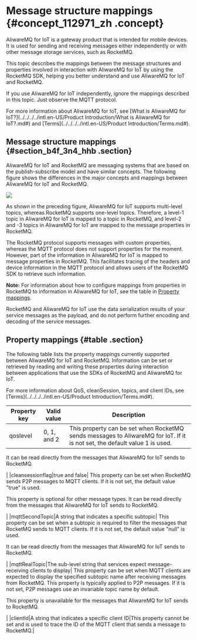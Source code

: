 # Message structure mappings {#concept_112971_zh .concept}

AliwareMQ for IoT is a gateway product that is intended for mobile devices. It is used for sending and receiving messages either independently or with other message storage services, such as RocketMQ.

This topic describes the mappings between the message structures and properties involved in interaction with AliwareMQ for IoT by using the RocketMQ SDK, helping you better understand and use AliwareMQ for IoT and RocketMQ.

If you use AliwareMQ for IoT independently, ignore the mappings described in this topic. Just observe the MQTT protocol.

For more information about AliwareMQ for IoT, see [What is AliwareMQ for IoT?](../../../../intl.en-US/Product Introduction/What is AliwareMQ for IoT?.md#) and [Terms](../../../../intl.en-US/Product Introduction/Terms.md#).

## Message structure mappings {#section_b4f_3n4_hhb .section}

AliwareMQ for IoT and RocketMQ are messaging systems that are based on the publish-subscribe model and have similar concepts. The following figure shows the differences in the major concepts and mappings between AliwareMQ for IoT and RocketMQ.

![](http://static-aliyun-doc.oss-cn-hangzhou.aliyuncs.com/assets/img/152389/155868190243276_en-US.png)

As shown in the preceding figure, AliwareMQ for IoT supports multi-level topics, whereas RocketMQ supports one-level topics. Therefore, a level-1 topic in AliwareMQ for IoT is mapped to a topic in RocketMQ, and level-2 and -3 topics in AliwareMQ for IoT are mapped to the message properties in RocketMQ.

The RocketMQ protocol supports messages with custom properties, whereas the MQTT protocol does not support properties for the moment. However, part of the information in AliwareMQ for IoT is mapped to message properties in RocketMQ. This facilitates tracing of the headers and device information in the MQTT protocol and allows users of the RocketMQ SDK to retrieve such information.

**Note:** For information about how to configure mappings from properties in RocketMQ to information in AliwareMQ for IoT, see the table in [Property mappings](#table).

RocketMQ and AliwareMQ for IoT use the data serialization results of your service messages as the payload, and do not perform further encoding and decoding of the service messages.

## Property mappings {#table .section}

The following table lists the property mappings currently supported between AliwareMQ for IoT and RocketMQ. Information can be set or retrieved by reading and writing these properties during interaction between applications that use the SDKs of RocketMQ and AliwareMQ for IoT.

For more information about QoS, cleanSession, topics, and client IDs, see [Terms](../../../../intl.en-US/Product Introduction/Terms.md#).

|Property key|Valid value|Description|
|------------|-----------|-----------|
|qoslevel|0, 1, and 2| This property can be set when RocketMQ sends messages to AliwareMQ for IoT. If it is not set, the default value 1 is used.

 It can be read directly from the messages that AliwareMQ for IoT sends to RocketMQ.

 |
|cleansessionflag|true and false| This property can be set when RocketMQ sends P2P messages to MQTT clients. If it is not set, the default value "true" is used.

 This property is optional for other message types. It can be read directly from the messages that AliwareMQ for IoT sends to RocketMQ.

 |
|mqttSecondTopic|A string that indicates a specific subtopic| This property can be set when a subtopic is required to filter the messages that RocketMQ sends to MQTT clients. If it is not set, the default value "null" is used.

 It can be read directly from the messages that AliwareMQ for IoT sends to RocketMQ.

 |
|mqttRealTopic|The sub-level string that services expect message-receiving clients to display| This property can be set when MQTT clients are expected to display the specified subtopic name after receiving messages from RocketMQ. This property is typically applied to P2P messages. If it is not set, P2P messages use an invariable topic name by default.

 This property is unavailable for the messages that AliwareMQ for IoT sends to RocketMQ.

 |
|clientId|A string that indicates a specific client ID|This property cannot be set and is used to trace the ID of the MQTT client that sends a message to RocketMQ.|

